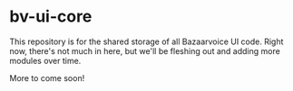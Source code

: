 # bv-ui-core

This repository is for the shared storage of all Bazaarvoice UI code. Right now, there's not much in here, but we'll be fleshing out and adding more modules over time.

More to come soon!
